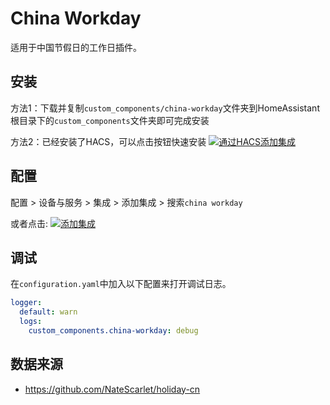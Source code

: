 # China Workday

适用于中国节假日的工作日插件。

## 安装

方法1：下载并复制`custom_components/china-workday`文件夹到HomeAssistant根目录下的`custom_components`文件夹即可完成安装

方法2：已经安装了HACS，可以点击按钮快速安装 [![通过HACS添加集成](https://my.home-assistant.io/badges/hacs_repository.svg)](https://my.home-assistant.io/redirect/hacs_repository/?owner=banto6&repository=china-workday&category=integration)

## 配置

配置 > 设备与服务 >  集成 >  添加集成 > 搜索`china workday`

或者点击: [![添加集成](https://my.home-assistant.io/badges/config_flow_start.svg)](https://my.home-assistant.io/redirect/config_flow_start?domain=china-workday)

## 调试
在`configuration.yaml`中加入以下配置来打开调试日志。

```yaml
logger:
  default: warn
  logs:
    custom_components.china-workday: debug
```


## 数据来源
- https://github.com/NateScarlet/holiday-cn